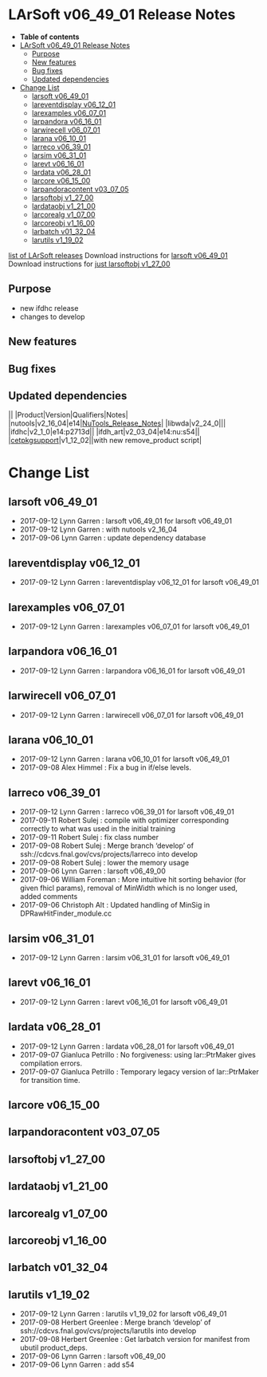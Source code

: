 LArSoft v06_49_01 Release Notes
======================================================================

-   **Table of contents**
-   [LArSoft v06_49_01 Release Notes](#LArSoft-v06_49_01-Release-Notes)
    -   [Purpose](#Purpose)
    -   [New features](#New-features)
    -   [Bug fixes](#Bug-fixes)
    -   [Updated dependencies](#Updated-dependencies)
-   [Change List](#Change-List)
    -   [larsoft v06_49_01](#larsoft-v06_49_01)
    -   [lareventdisplay v06_12_01](#lareventdisplay-v06_12_01)
    -   [larexamples v06_07_01](#larexamples-v06_07_01)
    -   [larpandora v06_16_01](#larpandora-v06_16_01)
    -   [larwirecell v06_07_01](#larwirecell-v06_07_01)
    -   [larana v06_10_01](#larana-v06_10_01)
    -   [larreco v06_39_01](#larreco-v06_39_01)
    -   [larsim v06_31_01](#larsim-v06_31_01)
    -   [larevt v06_16_01](#larevt-v06_16_01)
    -   [lardata v06_28_01](#lardata-v06_28_01)
    -   [larcore v06_15_00](#larcore-v06_15_00)
    -   [larpandoracontent v03_07_05](#larpandoracontent-v03_07_05)
    -   [larsoftobj v1_27_00](#larsoftobj-v1_27_00)
    -   [lardataobj v1_21_00](#lardataobj-v1_21_00)
    -   [larcorealg v1_07_00](#larcorealg-v1_07_00)
    -   [larcoreobj v1_16_00](#larcoreobj-v1_16_00)
    -   [larbatch v01_32_04](#larbatch-v01_32_04)
    -   [larutils v1_19_02](#larutils-v1_19_02)

[list of LArSoft releases](LArSoft_release_list)
Download instructions for [larsoft v06_49_01](http://scisoft.fnal.gov/scisoft/bundles/larsoft/v06_49_01/larsoft-v06_49_01.html)
Download instructions for [just larsoftobj v1_27_00](http://scisoft.fnal.gov/scisoft/bundles/larsoftobj/v1_27_00/larsoftobj-v1_27_00.html)

Purpose
--------------------

-   new ifdhc release
-   changes to develop

New features
------------------------------

Bug fixes
------------------------

Updated dependencies
----------------------------------------------

||
|Product|Version|Qualifiers|Notes|
|nutools|v2_16_04|e14|[NuTools_Release_Notes](/redmine/projects/nutools/wiki/NuTools_Release_Notes#nutools-v2_16_04)|
|libwda|v2_24_0|||
|ifdhc|v2_1_0|e14:p2713d||
|ifdh_art|v2_03_04|e14:nu:s54||
|[cetpkgsupport](/redmine/projects/cetpkgsupport/wiki)|v1_12_02||with new remove_product script|

Change List
============================

larsoft v06_49_01
------------------------------------------

-   2017-09-12 Lynn Garren : larsoft v06_49_01 for larsoft v06_49_01
-   2017-09-12 Lynn Garren : with nutools v2_16_04
-   2017-09-06 Lynn Garren : update dependency database

lareventdisplay v06_12_01
----------------------------------------------------------

-   2017-09-12 Lynn Garren : lareventdisplay v06_12_01 for larsoft v06_49_01

larexamples v06_07_01
--------------------------------------------------

-   2017-09-12 Lynn Garren : larexamples v06_07_01 for larsoft v06_49_01

larpandora v06_16_01
------------------------------------------------

-   2017-09-12 Lynn Garren : larpandora v06_16_01 for larsoft v06_49_01

larwirecell v06_07_01
--------------------------------------------------

-   2017-09-12 Lynn Garren : larwirecell v06_07_01 for larsoft v06_49_01

larana v06_10_01
----------------------------------------

-   2017-09-12 Lynn Garren : larana v06_10_01 for larsoft v06_49_01
-   2017-09-08 Alex Himmel : Fix a bug in if/else levels.

larreco v06_39_01
------------------------------------------

-   2017-09-12 Lynn Garren : larreco v06_39_01 for larsoft v06_49_01
-   2017-09-11 Robert Sulej : compile with optimizer corresponding correctly to what was used in the initial training
-   2017-09-11 Robert Sulej : fix class number
-   2017-09-08 Robert Sulej : Merge branch ‘develop’ of ssh://cdcvs.fnal.gov/cvs/projects/larreco into develop
-   2017-09-08 Robert Sulej : lower the memory usage
-   2017-09-06 Lynn Garren : larsoft v06_49_00
-   2017-09-06 William Foreman : More intuitive hit sorting behavior (for given fhicl params), removal of MinWidth which is no longer used, added comments
-   2017-09-06 Christoph Alt : Updated handling of MinSig in DPRawHitFinder_module.cc

larsim v06_31_01
----------------------------------------

-   2017-09-12 Lynn Garren : larsim v06_31_01 for larsoft v06_49_01

larevt v06_16_01
----------------------------------------

-   2017-09-12 Lynn Garren : larevt v06_16_01 for larsoft v06_49_01

lardata v06_28_01
------------------------------------------

-   2017-09-12 Lynn Garren : lardata v06_28_01 for larsoft v06_49_01
-   2017-09-07 Gianluca Petrillo : No forgiveness: using lar::PtrMaker gives compilation errors.
-   2017-09-07 Gianluca Petrillo : Temporary legacy version of lar::PtrMaker for transition time.

larcore v06_15_00
------------------------------------------

larpandoracontent v03_07_05
--------------------------------------------------------------

larsoftobj v1_27_00
----------------------------------------------

lardataobj v1_21_00
----------------------------------------------

larcorealg v1_07_00
----------------------------------------------

larcoreobj v1_16_00
----------------------------------------------

larbatch v01_32_04
--------------------------------------------

larutils v1_19_02
------------------------------------------

-   2017-09-12 Lynn Garren : larutils v1_19_02 for larsoft v06_49_01
-   2017-09-08 Herbert Greenlee : Merge branch ‘develop’ of ssh://cdcvs.fnal.gov/cvs/projects/larutils into develop
-   2017-09-08 Herbert Greenlee : Get larbatch version for manifest from ubutil product_deps.
-   2017-09-06 Lynn Garren : larsoft v06_49_00
-   2017-09-06 Lynn Garren : add s54
